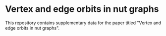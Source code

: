 # Vertex and edge orbits in nut graphs

This repository contains supplementary data for the paper titled "Vertex and edge orbits in nut graphs".
